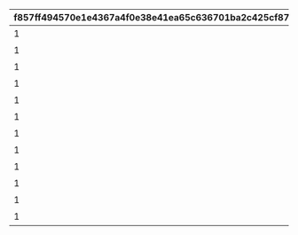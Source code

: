 |f857ff494570e1e4367a4f0e38e41ea65c636701ba2c425cf87a6c38ef870154|c70bee81dfc091fca737663dbde2f7fca9c5329518c641b6fb0ae9870e5a109d|da4d14ec3905abacb0cfbf4ca98cc1f43d3bfbf87397b527f8a6bee78ba51efb|7677a8d1972c465d506e09e591c95e90f0bf88b36512826cb2dff49186beaddd|61f8e1c4450380cf0623ae8fd5a5935362961b1fe8e53c5ec68355a3d085f639|5584005744f2a68246bbc62def424a88f0c965384c3c633967a2cb5b6f110532|1eb373f8c735f5a30e6d5aabe6bb150ae763877f4d74304fad86707e2c63508d|7897aa3ae076310746aa97f972511d010d6c6f9d5d58c8ff61ae66a73c4be2f3|631375a310a16b60c3ef671c94d67466e7438f370841f4e9aa4cda3ed5273ef3|686b4540a95be552531d1ffd0bcb6a2a28b4bf78b2abbea54fa949ffc55fe252|6efb8eea31665e8b440eabf0ca93fba46dca817582609a904b17b519059d997e|91f76e7d58d4c856c3e6bdec1fe85ecfb0d533c25c14741a031230fdba1ea44d|558467a0405db075634abc60f926d9e660a46ee611b14596724d815ffec4928b|63e48f3d04cc8f8f33c0ac104e0d50892bf53a434e33140f098d40f1e2cd2abb|bae55b4f13afd59ca61b98d27baf2977217e09263fd572c4afce56c513b200d2|
| --- | --- | --- | --- | --- | --- | --- | --- | --- | --- | --- | --- | --- | --- | --- |
|1|800100101|-30|bgm_M220|？？？|-75|350|90|100000|100584|100584|1001001|bgm_M220|0|2|
|1|800100102|-30|bgm_M220|？？？|-75|350|90|100000|100584|100584|1001002|bgm_M220|0|2|
|1|800100103|-30|bgm_M220|？？？|-75|350|90|100000|100584|100584|1001003|bgm_M220|0|2|
|1|800100101|-30|bgm_M221|？？？|-75|350|90|100000|100584|100584|1001004|bgm_M221|0|2|
|1|800100102|-30|bgm_M221|？？？|-75|350|90|100000|100584|100584|1001005|bgm_M221|0|2|
|1|800100103|-30|bgm_M221|？？？|-75|350|90|100000|100584|100584|1001006|bgm_M221|0|2|
|1|800100201|-30|bgm_M220|？？？|-75|350|90|100000|100584|100584|1002001|bgm_M220|0|2|
|1|800100202|-30|bgm_M220|？？？|-75|350|90|100000|100584|100584|1002002|bgm_M220|0|2|
|1|800100203|-30|bgm_M220|？？？|-75|350|90|100000|100584|100584|1002003|bgm_M220|0|2|
|1|800100201|-30|bgm_M221|？？？|-75|350|90|100000|100584|100584|1002004|bgm_M221|0|2|
|1|800100202|-30|bgm_M221|？？？|-75|350|90|100000|100584|100584|1002005|bgm_M221|0|2|
|1|800100203|-30|bgm_M221|？？？|-75|350|90|100000|100584|100584|1002006|bgm_M221|0|2|
